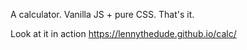 A calculator.
Vanilla JS + pure CSS.
That's it.

Look at it in action https://lennythedude.github.io/calc/